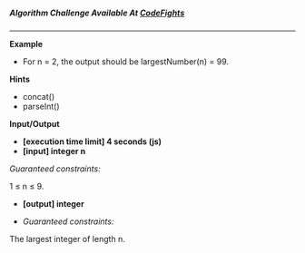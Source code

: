 

##### Algorithm Challenge Available At [CodeFights](https://codefights.com/arcade/code-arcade/intro-gates/SZB5XypsMokGusDhX)
---

**Example**

- For n = 2, the output should be
largestNumber(n) = 99.

**Hints**
-   concat()
-   parseInt()

**Input/Output**

- **[execution time limit] 4 seconds (js)**
- **[input] integer n**

*Guaranteed constraints:*

1 ≤ n ≤ 9.

- **[output] integer**

- *Guaranteed constraints:*

The largest integer of length n.